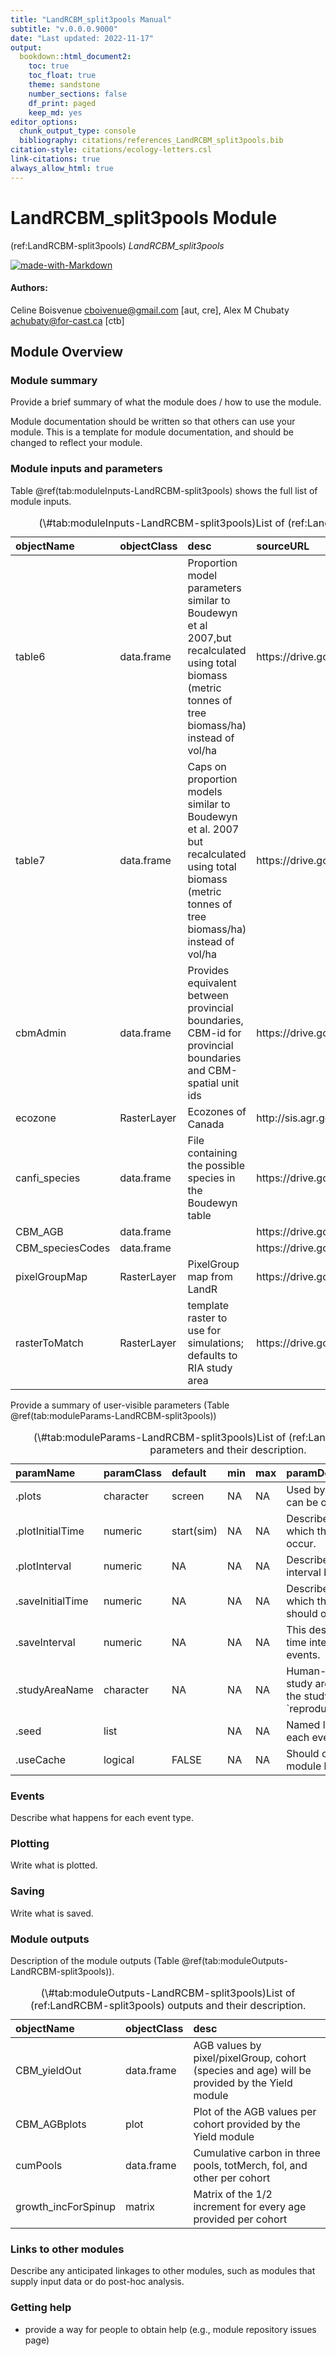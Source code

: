 ```yaml
---
title: "LandRCBM_split3pools Manual"
subtitle: "v.0.0.0.9000"
date: "Last updated: 2022-11-17"
output:
  bookdown::html_document2:
    toc: true
    toc_float: true
    theme: sandstone
    number_sections: false
    df_print: paged
    keep_md: yes
editor_options:
  chunk_output_type: console
  bibliography: citations/references_LandRCBM_split3pools.bib
citation-style: citations/ecology-letters.csl
link-citations: true
always_allow_html: true
---
```


# LandRCBM_split3pools Module

<!-- the following are text references used in captions for LaTeX compatibility -->
(ref:LandRCBM-split3pools) *LandRCBM_split3pools*



[![made-with-Markdown](figures/markdownBadge.png)](http://commonmark.org)

<!-- if knitting to pdf remember to add the pandoc_args: ["--extract-media", "."] option to yml in order to get the badge images -->

#### Authors:

Celine Boisvenue <cboivenue@gmail.com> [aut, cre], Alex M Chubaty <achubaty@for-cast.ca> [ctb]
<!-- ideally separate authors with new lines, '\n' not working -->

## Module Overview

### Module summary

Provide a brief summary of what the module does / how to use the module.

Module documentation should be written so that others can use your module.
This is a template for module documentation, and should be changed to reflect your module.

### Module inputs and parameters

Table \@ref(tab:moduleInputs-LandRCBM-split3pools) shows the full list of module inputs.

<table class="table" style="margin-left: auto; margin-right: auto;">
<caption>(\#tab:moduleInputs-LandRCBM-split3pools)List of (ref:LandRCBM-split3pools) input objects and their description.</caption>
 <thead>
  <tr>
   <th style="text-align:left;"> objectName </th>
   <th style="text-align:left;"> objectClass </th>
   <th style="text-align:left;"> desc </th>
   <th style="text-align:left;"> sourceURL </th>
  </tr>
 </thead>
<tbody>
  <tr>
   <td style="text-align:left;"> table6 </td>
   <td style="text-align:left;"> data.frame </td>
   <td style="text-align:left;"> Proportion model parameters similar to Boudewyn et al 2007,but recalculated using total biomass (metric tonnes of tree biomass/ha) instead of vol/ha </td>
   <td style="text-align:left;"> https://drive.google.com/file/d/1gvtV-LKBNbqD7hmlL4X0i40P3du75oJc </td>
  </tr>
  <tr>
   <td style="text-align:left;"> table7 </td>
   <td style="text-align:left;"> data.frame </td>
   <td style="text-align:left;"> Caps on proportion models similar to Boudewyn et al. 2007 but recalculated using total biomass (metric tonnes of tree biomass/ha) instead of vol/ha </td>
   <td style="text-align:left;"> https://drive.google.com/file/d/16nQgTGW2p_IYF_Oavcc7WbWbgWl5uywt </td>
  </tr>
  <tr>
   <td style="text-align:left;"> cbmAdmin </td>
   <td style="text-align:left;"> data.frame </td>
   <td style="text-align:left;"> Provides equivalent between provincial boundaries, CBM-id for provincial boundaries and CBM-spatial unit ids </td>
   <td style="text-align:left;"> https://drive.google.com/file/d/1xdQt9JB5KRIw72uaN5m3iOk8e34t9dyz </td>
  </tr>
  <tr>
   <td style="text-align:left;"> ecozone </td>
   <td style="text-align:left;"> RasterLayer </td>
   <td style="text-align:left;"> Ecozones of Canada </td>
   <td style="text-align:left;"> http://sis.agr.gc.ca/cansis/nsdb/ecostrat/zone/ecozone_shp.zip </td>
  </tr>
  <tr>
   <td style="text-align:left;"> canfi_species </td>
   <td style="text-align:left;"> data.frame </td>
   <td style="text-align:left;"> File containing the possible species in the Boudewyn table </td>
   <td style="text-align:left;"> https://drive.google.com/file/d/1l9b9V7czTZdiCIFX3dsvAsKpQxmN-Epo </td>
  </tr>
  <tr>
   <td style="text-align:left;"> CBM_AGB </td>
   <td style="text-align:left;"> data.frame </td>
   <td style="text-align:left;">  </td>
   <td style="text-align:left;"> https://drive.google.com/file/d/1xxfG-8ZJKPlO5HguHpVtqio5TXdcRGy7 </td>
  </tr>
  <tr>
   <td style="text-align:left;"> CBM_speciesCodes </td>
   <td style="text-align:left;"> data.frame </td>
   <td style="text-align:left;">  </td>
   <td style="text-align:left;"> https://drive.google.com/file/d/1sVsDoT1E-CDgo2hnCU2pgqV6PpVic2Fe </td>
  </tr>
  <tr>
   <td style="text-align:left;"> pixelGroupMap </td>
   <td style="text-align:left;"> RasterLayer </td>
   <td style="text-align:left;"> PixelGroup map from LandR </td>
   <td style="text-align:left;"> https://drive.google.com/file/d/1Pso52N9DFVJ46OFxtvtqrVX9VzOVhcf3 </td>
  </tr>
  <tr>
   <td style="text-align:left;"> rasterToMatch </td>
   <td style="text-align:left;"> RasterLayer </td>
   <td style="text-align:left;"> template raster to use for simulations; defaults to RIA study area </td>
   <td style="text-align:left;"> https://drive.google.com/file/d/1h7gK44g64dwcoqhij24F2K54hs5e35Ci </td>
  </tr>
</tbody>
</table>

Provide a summary of user-visible parameters (Table \@ref(tab:moduleParams-LandRCBM-split3pools))


<table class="table" style="margin-left: auto; margin-right: auto;">
<caption>(\#tab:moduleParams-LandRCBM-split3pools)List of (ref:LandRCBM-split3pools) parameters and their description.</caption>
 <thead>
  <tr>
   <th style="text-align:left;"> paramName </th>
   <th style="text-align:left;"> paramClass </th>
   <th style="text-align:left;"> default </th>
   <th style="text-align:left;"> min </th>
   <th style="text-align:left;"> max </th>
   <th style="text-align:left;"> paramDesc </th>
  </tr>
 </thead>
<tbody>
  <tr>
   <td style="text-align:left;"> .plots </td>
   <td style="text-align:left;"> character </td>
   <td style="text-align:left;"> screen </td>
   <td style="text-align:left;"> NA </td>
   <td style="text-align:left;"> NA </td>
   <td style="text-align:left;"> Used by Plots function, which can be optionally used here </td>
  </tr>
  <tr>
   <td style="text-align:left;"> .plotInitialTime </td>
   <td style="text-align:left;"> numeric </td>
   <td style="text-align:left;"> start(sim) </td>
   <td style="text-align:left;"> NA </td>
   <td style="text-align:left;"> NA </td>
   <td style="text-align:left;"> Describes the simulation time at which the first plot event should occur. </td>
  </tr>
  <tr>
   <td style="text-align:left;"> .plotInterval </td>
   <td style="text-align:left;"> numeric </td>
   <td style="text-align:left;"> NA </td>
   <td style="text-align:left;"> NA </td>
   <td style="text-align:left;"> NA </td>
   <td style="text-align:left;"> Describes the simulation time interval between plot events. </td>
  </tr>
  <tr>
   <td style="text-align:left;"> .saveInitialTime </td>
   <td style="text-align:left;"> numeric </td>
   <td style="text-align:left;"> NA </td>
   <td style="text-align:left;"> NA </td>
   <td style="text-align:left;"> NA </td>
   <td style="text-align:left;"> Describes the simulation time at which the first save event should occur. </td>
  </tr>
  <tr>
   <td style="text-align:left;"> .saveInterval </td>
   <td style="text-align:left;"> numeric </td>
   <td style="text-align:left;"> NA </td>
   <td style="text-align:left;"> NA </td>
   <td style="text-align:left;"> NA </td>
   <td style="text-align:left;"> This describes the simulation time interval between save events. </td>
  </tr>
  <tr>
   <td style="text-align:left;"> .studyAreaName </td>
   <td style="text-align:left;"> character </td>
   <td style="text-align:left;"> NA </td>
   <td style="text-align:left;"> NA </td>
   <td style="text-align:left;"> NA </td>
   <td style="text-align:left;"> Human-readable name for the study area used - e.g., a hash of the studyarea obtained using `reproducible::studyAreaName()` </td>
  </tr>
  <tr>
   <td style="text-align:left;"> .seed </td>
   <td style="text-align:left;"> list </td>
   <td style="text-align:left;">  </td>
   <td style="text-align:left;"> NA </td>
   <td style="text-align:left;"> NA </td>
   <td style="text-align:left;"> Named list of seeds to use for each event (names). </td>
  </tr>
  <tr>
   <td style="text-align:left;"> .useCache </td>
   <td style="text-align:left;"> logical </td>
   <td style="text-align:left;"> FALSE </td>
   <td style="text-align:left;"> NA </td>
   <td style="text-align:left;"> NA </td>
   <td style="text-align:left;"> Should caching of events or module be used? </td>
  </tr>
</tbody>
</table>

### Events

Describe what happens for each event type.

### Plotting

Write what is plotted.

### Saving

Write what is saved.

### Module outputs

Description of the module outputs (Table \@ref(tab:moduleOutputs-LandRCBM-split3pools)).

<table class="table" style="margin-left: auto; margin-right: auto;">
<caption>(\#tab:moduleOutputs-LandRCBM-split3pools)List of (ref:LandRCBM-split3pools) outputs and their description.</caption>
 <thead>
  <tr>
   <th style="text-align:left;"> objectName </th>
   <th style="text-align:left;"> objectClass </th>
   <th style="text-align:left;"> desc </th>
  </tr>
 </thead>
<tbody>
  <tr>
   <td style="text-align:left;"> CBM_yieldOut </td>
   <td style="text-align:left;"> data.frame </td>
   <td style="text-align:left;"> AGB values by pixel/pixelGroup, cohort (species and age) will be provided by the Yield module </td>
  </tr>
  <tr>
   <td style="text-align:left;"> CBM_AGBplots </td>
   <td style="text-align:left;"> plot </td>
   <td style="text-align:left;"> Plot of the AGB values per cohort provided by the Yield module </td>
  </tr>
  <tr>
   <td style="text-align:left;"> cumPools </td>
   <td style="text-align:left;"> data.frame </td>
   <td style="text-align:left;"> Cumulative carbon in three pools, totMerch, fol, and other per cohort </td>
  </tr>
  <tr>
   <td style="text-align:left;"> growth_incForSpinup </td>
   <td style="text-align:left;"> matrix </td>
   <td style="text-align:left;"> Matrix of the 1/2 increment for every age provided per cohort </td>
  </tr>
</tbody>
</table>

### Links to other modules

Describe any anticipated linkages to other modules, such as modules that supply input data or do post-hoc analysis.

### Getting help

-   provide a way for people to obtain help (e.g., module repository issues page)
